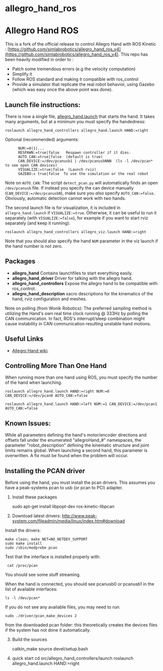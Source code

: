 # allegro_hand_ros

Allegro Hand ROS
================================

This is a fork of the official release to control Allegro Hand with ROS Kinetic : [https://github.com/simlabrobotics/allegro_hand_ros_v4](https://github.com/simlabrobotics/allegro_hand_ros_v4). This repo has been heavily modified in order to :
* Patch some tremendous errors (e.g the velocity computation)
* Simplify it
* Follow ROS standard and making it compatible with ros_control
* Provide a simulator that replicate the real robot behavior, using Gazebo (which was easy once the above point was done).

Launch file instructions:
------------------------

There is now a single file, [allegro_hand.launch](src/allegro_hand/launch/allegro_hand.launch) that starts the hand. It takes many arguments, but at a minimum you must specify the handedness:

    roslaunch allegro_hand_controllers allegro_hand.launch HAND:=right

Optional (recommended) arguments:

          NUM:=0|1|...
          RESPAWN:=true|false   Respawn controller if it dies.
          AUTO_CAN:=true|false  (default is true)
          CAN_DEVICE:=/dev/pcanusb1 | /dev/pcanusbNNN  (ls -l /dev/pcan* to see open CAN devices)
          VISUALIZE:=true|false  (Launch rviz)
          GAZEBO:= true|false  To use the simulation or the real robot

Note on `AUTO_CAN`: The script `detect_pcan.py` will automatically finds an open `/dev/pcanusb` file. If instead you specify the can device manually (`CAN_DEVICE:=/dev/pcanusbN`), make sure you *also* specify `AUTO_CAN:=false`. Obviously, automatic detection cannot work with two hands.

The second launch file is for visualization, it is included in `allegro_hand.launch` if `VISUALIZE:=true`. Otherwise, it can be useful to run it separately (with `VISUALIZE:=false`), for example if you want to start rviz separately (and keep it running):

    roslaunch allegro_hand_controllers allegro_viz.launch HAND:=right

Note that you should also specify the hand `NUM` parameter in the viz launch if the hand number is not zero.

Packages
--------

 * **allegro_hand** Contains launchfiles to start everything easily.
 * **allegro_hand_driver** Driver for talking with the allegro hand.
 * **allegro_hand_controllers** Expose the allegro hand to be compatible with ros_control.
 * **allegro_hand_description** xacro descriptions for the kinematics of the
     hand, rviz configuration and meshes.

Note on polling (from Wonik Robotics): The preferred sampling method is utilizing the Hand's own real time clock running @ 333Hz by polling the CAN communication. In fact, ROS's interrupt/sleep combination might cause instability in CAN communication resulting unstable hand motions.


Useful Links
------------

 * [Allegro Hand wiki](http://wiki.wonikrobotics/AllegroHand/wiki).


Controlling More Than One Hand
------------------------------

When running more than one hand using ROS, you must specify the number of the hand when launching.

    roslaunch allegro_hand.launch HAND:=right NUM:=0 CAN_DEVICE:=/dev/pcan0 AUTO_CAN:=false

    roslaunch allegro_hand.launch HAND:=left NUM:=1 CAN_DEVICE:=/dev/pcan1 AUTO_CAN:=false


Known Issues:
-------------

While all parameters defining the hand's motor/encoder directions and offsets fall under the enumerated "allegroHand_#" namespaces, the parameter "robot_description" defining the kinematic structure and joint limits remains global. When launching a second hand, this parameter is overwritten. A fix must be found when the problem will occur.


Installing the PCAN driver
--------------------------

Before using the hand, you must install the pcan drivers. This assumes you have a peak-systems pcan to usb (or pcan to PCI) adapter.

1. Install these packages

    sudo apt-get install libpopt-dev ros-kinetic-libpcan

2. Download latest drivers: http://www.peak-system.com/fileadmin/media/linux/index.htm#download

Install the drivers:

    make clean; make NET=NO_NETDEV_SUPPORT
    sudo make install
    sudo /sbin/modprobe pcan

Test that the interface is installed properly with:

     cat /proc/pcan

You should see some stuff streaming.

When the hand is connected, you should see pcanusb0 or pcanusb1 in the list of
available interfaces:

    ls -l /dev/pcan*

If you do not see any available files, you may need to run:

    sudo ./driver/pcan_make_devices 2

from the downloaded pcan folder: this theoretically creates the devices files if the system has not done it automatically.

3. Build the sources

    catkin_make
    source devel/setup.bash

4. quick start
    cd src/allegro_hand_controllers/launch
    roslaunch allegro_hand.launch HAND:=right

